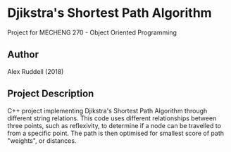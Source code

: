 # Djikstra's Shortest Path Algorithm
Project for MECHENG 270 - Object Oriented Programming

## Author
Alex Ruddell (2018)

## Project Description
C++ project implementing Djikstra's Shortest Path Algorithm through different string relations. This code uses different relationships between three points, such as reflexivity, to determine if a node can be travelled to from a specific point. The path is then optimised for smallest score of path "weights", or distances.
